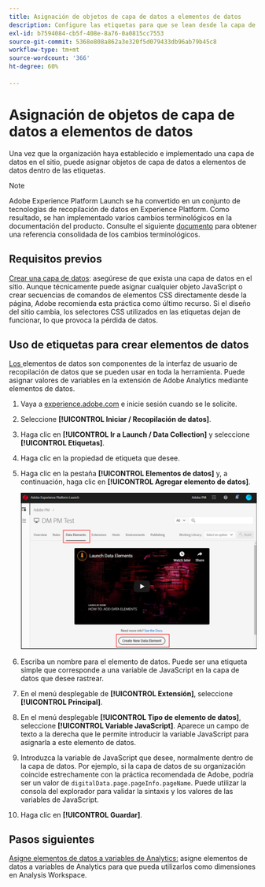 ```yaml
---
title: Asignación de objetos de capa de datos a elementos de datos
description: Configure las etiquetas para que se lean desde la capa de datos.
exl-id: b7594084-cb5f-408e-8a76-0a0815cc7553
source-git-commit: 5368e808a862a3e320f5d079433db96ab79b45c8
workflow-type: tm+mt
source-wordcount: '366'
ht-degree: 60%

---
```


# Asignación de objetos de capa de datos a elementos de datos

Una vez que la organización haya establecido e implementado una capa de datos en el sitio, puede asignar objetos de capa de datos a elementos de datos dentro de las etiquetas.

>[!NOTE]
>Adobe Experience Platform Launch se ha convertido en un conjunto de tecnologías de recopilación de datos en Experience Platform. Como resultado, se han implementado varios cambios terminológicos en la documentación del producto. Consulte el siguiente [documento](https://experienceleague.adobe.com/docs/experience-platform/tags/term-updates.html?lang=en) para obtener una referencia consolidada de los cambios terminológicos.

## Requisitos previos

[Crear una capa de datos](../prepare/data-layer.md): asegúrese de que exista una capa de datos en el sitio. Aunque técnicamente puede asignar cualquier objeto JavaScript o crear secuencias de comandos de elementos CSS directamente desde la página, Adobe recomienda esta práctica como último recurso. Si el diseño del sitio cambia, los selectores CSS utilizados en las etiquetas dejan de funcionar, lo que provoca la pérdida de datos.

## Uso de etiquetas para crear elementos de datos

[Los ](https://experienceleague.adobe.com/docs/experience-platform/tags/ui/data-elements.html?lang=en) elementos de datos son componentes de la interfaz de usuario de recopilación de datos que se pueden usar en toda la herramienta. Puede asignar valores de variables en la extensión de Adobe Analytics mediante elementos de datos.

1. Vaya a [experience.adobe.com](https://experience.adobe.com) e inicie sesión cuando se le solicite.
1. Seleccione **[!UICONTROL Iniciar / Recopilación de datos]**.
1. Haga clic en **[!UICONTROL Ir a Launch / Data Collection]** y seleccione **[!UICONTROL Etiquetas]**.
1. Haga clic en la propiedad de etiqueta que desee.
1. Haga clic en la pestaña **[!UICONTROL Elementos de datos]** y, a continuación, haga clic en **[!UICONTROL Agregar elemento de datos]**.

   ![crear elemento de datos](assets/createelement.png)

1. Escriba un nombre para el elemento de datos. Puede ser una etiqueta simple que corresponde a una variable de JavaScript en la capa de datos que desee rastrear.
1. En el menú desplegable de **[!UICONTROL Extensión]**, seleccione **[!UICONTROL Principal]**.
1. En el menú desplegable **[!UICONTROL Tipo de elemento de datos]**, seleccione **[!UICONTROL Variable JavaScript]**. Aparece un campo de texto a la derecha que le permite introducir la variable JavaScript para asignarla a este elemento de datos.
1. Introduzca la variable de JavaScript que desee, normalmente dentro de la capa de datos. Por ejemplo, si la capa de datos de su organización coincide estrechamente con la práctica recomendada de Adobe, podría ser un valor de `digitalData.page.pageInfo.pageName`. Puede utilizar la consola del explorador para validar la sintaxis y los valores de las variables de JavaScript.
1. Haga clic en **[!UICONTROL Guardar]**.

## Pasos siguientes

[Asigne elementos de datos a variables de Analytics:](elements-to-variable.md) asigne elementos de datos a variables de Analytics para que pueda utilizarlos como dimensiones en Analysis Workspace.

